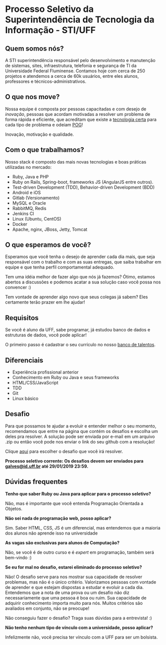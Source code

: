 # Processo Seletivo da Superintendência de Tecnologia da Informação - STI/UFF

## Quem somos nós?

A STI superintendência responsável pelo desenvolvimento e manutenção de sistemas, sites, infraestrutura, telefonia e segurança de TI 
da Universidade Federal Fluminense. Contamos hoje com cerca de 250 projetos e atendemos a cerca de 60k usuários, entre eles alunos, professores
e técnicos-administrativos.

## O que nos move?

Nossa equipe é composta por pessoas capacitadas e com desejo de *inovação*, pessoas que acordam motivadas a resolver um 
problema de forma rápida e eficiente, que acreditam que existe a [tecnologia certa](https://en.wikipedia.org/wiki/No_Silver_Bullet) 
para cada tipo de problema e odeiam [POG](https://pt.wikipedia.org/wiki/Gambiarra#Gambiarra_na_Programa.C3.A7.C3.A3o_de_Computadores)!

Inovação, motivação e qualidade. 

## Com o que trabalhamos?

Nosso stack é composto das mais novas tecnologias e boas práticas utilizadas no mercado:
 
* Ruby, Java e PHP
* Ruby on Rails, Spring-boot, frameworks JS (AngularJS entre outros).
* Test-driven Development (TDD), Behavior-driven Development (BDD)
* Android e iOS
* Gitlab (Versionamento)
* MySQL e Oracle
* RabbitMQ, Redis
* Jenkins CI
* Linux (Ubuntu, CentOS)
* Docker
* Apache, nginx, JBoss, Jetty, Tomcat

## O que esperamos de você?

Esperamos que você tenha o desejo de aprender cada dia mais, que seja responsável com o trabalho e com as suas entregas, 
que saiba trabalhar em equipe e que tenha perfil comportamental adequado.

Tem uma idéia melhor de fazer algo que nós já fazemos? Ótimo, estamos abertos a discussões e podemos acatar a sua solução
caso você possa nos convencer :)

Tem vontade de aprender algo novo que seus colegas já sabem? Eles certamente terão prazer em lhe ajudar!


## Requisitos

Se você é aluno da UFF, sabe programar, já estudou banco de dados e estruturas de dados, você pode aplicar!

O primeiro passo é cadastrar o seu currículo no nosso [banco de talentos](https://app.uff.br/hrm/trabalhe_conosco).

## Diferenciais

* Experiência profissional anterior
* Conhecimento em Ruby ou Java e seus frameworks
* HTML/CSS/JavaScript
* TDD
* Git
* Linux básico

## Desafio

Para que possamos te ajudar a evoluir e entender melhor o seu momento, recomendamos que entre na página que contém os 
desafios e escolha um deles pra resolver. A solução pode ser enviada por e-mail em um arquivo .zip ou então você pode nos enviar
o link do seu github com a resolução!

Clique [aqui](Desafios.md) para escolher o desafio que você irá resolver.

**Processo seletivo corrente: Os desafios devem ser enviados para galves@id.uff.br até 29/01/2019 23:59.**

## Dúvidas frequentes

**Tenho que saber Ruby ou Java para aplicar para o processo seletivo?**

Não, mas é importante que você entenda Programação Orientada a Objetos.

**Não sei nada de programação web, posso aplicar?**

Sim. Saber HTML, CSS, JS é um diferencial, mas entendemos que a maioria dos alunos não aprende isso na universidade

**As vagas são exclusivas para alunos de Computação?**

Não, se você é de outro curso e é *expert* em programação, também será bem-vindo :)

**Se eu for mal no desafio, estarei eliminado do processo seletivo?**

Não! O desafio serve para nos mostrar sua capacidade de resolver problemas, mas não é o único critério. Valorizamos pessoas
com vontade de aprender e que estejam dispostas a estudar e evoluir a cada dia. Entendemos que a nota de uma
prova ou um desafio não diz necessariamente que uma pessoa é boa ou ruim. Sua capacidade de adquirir conhecimento importa muito para nós.
Muitos critérios são avaliados em conjunto, não se preocupe!

Não conseguiu fazer o desafio? Traga suas dúvidas para a entrevista! :)

**Não tenho nenhum tipo de vínculo com a universidade, posso aplicar?**

Infelizmente não, você precisa ter vínculo com a UFF para ser um bolsista.
